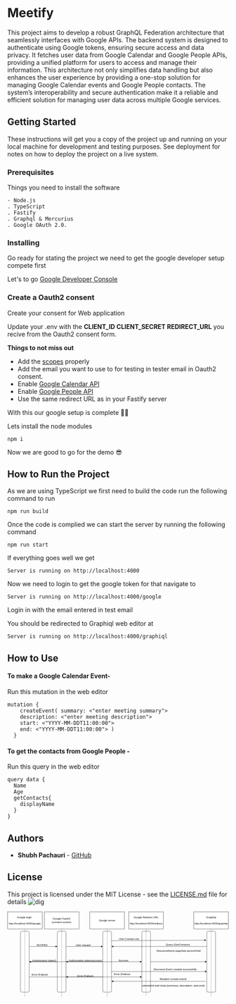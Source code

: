 # Meetify

This project aims to develop a robust GraphQL Federation architecture that seamlessly interfaces with Google APIs. The backend system is designed to authenticate using Google tokens, ensuring secure access and data privacy. It fetches user data from Google Calendar and Google People APIs, providing a unified platform for users to access and manage their information. This architecture not only simplifies data handling but also enhances the user experience by providing a one-stop solution for managing Google Calendar events and Google People contacts. The system’s interoperability and secure authentication make it a reliable and efficient solution for managing user data across multiple Google services.

## Getting Started

These instructions will get you a copy of the project up and running on your local machine for development and testing purposes. See deployment for notes on how to deploy the project on a live system.

### Prerequisites

Things you need to install the software

```
· Node.js
. TypeScript
. Fastify
. Graphql & Mercurius
. Google OAuth 2.0.
```

### Installing

Go ready for stating the project we need to get the google developer setup compete first

Let's to go [Google Developer Console](https://console.cloud.google.com/)

### Create a Oauth2 consent

Create your consent for Web application

Update your .env with the **CLIENT_ID CLIENT_SECRET REDIRECT_URL** you recive from the Oauth2 consent form.

**Things to not miss out**

- Add the [scopes](https://developers.google.com/identity/protocols/oauth2/scopes) properly
- Add the email you want to use to for testing in tester email in Oauth2 consent.
- Enable [Google Calendar API](https://developers.google.com/calendar/api/guides/overview)
- Enable [Google People API](https://developers.google.com/people)
- Use the same redirect URL as in your Fastify server

With this our google setup is complete 🙌🙌

Lets install the node modules

```
npm i
```

Now we are good to go for the demo 😎

## How to Run the Project

As we are using TypeScript we first need to build the code run the following command to run

```
npm run build
```

Once the code is complied we can start the server by running the following command

```
npm run start
```

If everything goes well we get

```
Server is running on http://localhost:4000
```

Now we need to login to get the google token for that navigate to

```
Server is running on http://localhost:4000/google
```

Login in with the email entered in test email

You should be redirected to Graphiql web editor at

```
Server is running on http://localhost:4000/graphiql
```

## How to Use

#### To make a Google Calendar Event-

Run this mutation in the web editor

```
mutation {
  	createEvent( summary: <"enter meeting summary">
    description: <"enter meeting description">
    start: <"YYYY-MM-DDT11:00:00">
    end: <"YYYY-MM-DDT11:00:00"> )
  }
```

#### To get the contacts from Google People -

Run this query in the web editor

```
query data {
  Name
  Age
  getContacts{
    displayName
  }
}
```

## Authors

- **Shubh Pachauri** - [GitHub](https://github.com/shubhpachauri)

## License

This project is licensed under the MIT License - see the [LICENSE.md](LICENSE.md) file for details
![dig](https://github.com/shubhpachauri/meetify/assets/56747266/cb9a2590-8a3c-4b6e-90e1-1a00516a80f2)<?xml version="1.0" encoding="UTF-8"?>
<!-- Do not edit this file with editors other than draw.io -->
<!DOCTYPE svg PUBLIC "-//W3C//DTD SVG 1.1//EN" "http://www.w3.org/Graphics/SVG/1.1/DTD/svg11.dtd">
<svg xmlns="http://www.w3.org/2000/svg" xmlns:xlink="http://www.w3.org/1999/xlink" version="1.1" width="1021px" height="392px" viewBox="-0.5 -0.5 1021 392" content="&lt;mxfile host=&quot;app.diagrams.net&quot; modified=&quot;2024-02-14T11:20:52.129Z&quot; agent=&quot;Mozilla/5.0 (Windows NT 10.0; Win64; x64) AppleWebKit/537.36 (KHTML, like Gecko) Chrome/121.0.0.0 Safari/537.36&quot; etag=&quot;tKVAYR-25ddkrH7w3zdo&quot; version=&quot;23.1.4&quot; type=&quot;device&quot;&gt;&#10;  &lt;diagram name=&quot;Page-1&quot; id=&quot;8X0yLGV091x6yFouQ9-h&quot;&gt;&#10;    &lt;mxGraphModel dx=&quot;1434&quot; dy=&quot;780&quot; grid=&quot;1&quot; gridSize=&quot;10&quot; guides=&quot;1&quot; tooltips=&quot;1&quot; connect=&quot;1&quot; arrows=&quot;1&quot; fold=&quot;1&quot; page=&quot;1&quot; pageScale=&quot;1&quot; pageWidth=&quot;1100&quot; pageHeight=&quot;850&quot; math=&quot;0&quot; shadow=&quot;0&quot;&gt;&#10;      &lt;root&gt;&#10;        &lt;mxCell id=&quot;0&quot; /&gt;&#10;        &lt;mxCell id=&quot;1&quot; parent=&quot;0&quot; /&gt;&#10;        &lt;mxCell id=&quot;HU8WLEDGqbH5KFKTcoge-50&quot; value=&quot;&quot; style=&quot;rounded=1;whiteSpace=wrap;html=1;rotation=-90;&quot; vertex=&quot;1&quot; parent=&quot;1&quot;&gt;&#10;          &lt;mxGeometry x=&quot;840&quot; y=&quot;250&quot; width=&quot;280&quot; height=&quot;40&quot; as=&quot;geometry&quot; /&gt;&#10;        &lt;/mxCell&gt;&#10;        &lt;mxCell id=&quot;HU8WLEDGqbH5KFKTcoge-16&quot; value=&quot;&quot; style=&quot;rounded=1;whiteSpace=wrap;html=1;rotation=-90;&quot; vertex=&quot;1&quot; parent=&quot;1&quot;&gt;&#10;          &lt;mxGeometry x=&quot;360&quot; y=&quot;250&quot; width=&quot;280&quot; height=&quot;40&quot; as=&quot;geometry&quot; /&gt;&#10;        &lt;/mxCell&gt;&#10;        &lt;mxCell id=&quot;HU8WLEDGqbH5KFKTcoge-10&quot; value=&quot;&quot; style=&quot;rounded=1;whiteSpace=wrap;html=1;rotation=-90;&quot; vertex=&quot;1&quot; parent=&quot;1&quot;&gt;&#10;          &lt;mxGeometry x=&quot;150&quot; y=&quot;250&quot; width=&quot;280&quot; height=&quot;40&quot; as=&quot;geometry&quot; /&gt;&#10;        &lt;/mxCell&gt;&#10;        &lt;mxCell id=&quot;HU8WLEDGqbH5KFKTcoge-3&quot; value=&quot;Google login&amp;amp;nbsp;&amp;lt;br&amp;gt;&amp;lt;br&amp;gt;http://localhost:4000/google&quot; style=&quot;rounded=0;whiteSpace=wrap;html=1;&quot; vertex=&quot;1&quot; parent=&quot;1&quot;&gt;&#10;          &lt;mxGeometry x=&quot;40&quot; y=&quot;40&quot; width=&quot;160&quot; height=&quot;80&quot; as=&quot;geometry&quot; /&gt;&#10;        &lt;/mxCell&gt;&#10;        &lt;mxCell id=&quot;HU8WLEDGqbH5KFKTcoge-5&quot; value=&quot;&quot; style=&quot;endArrow=none;dashed=1;html=1;rounded=0;entryX=0.5;entryY=1;entryDx=0;entryDy=0;&quot; edge=&quot;1&quot; parent=&quot;1&quot; source=&quot;HU8WLEDGqbH5KFKTcoge-6&quot; target=&quot;HU8WLEDGqbH5KFKTcoge-3&quot;&gt;&#10;          &lt;mxGeometry width=&quot;50&quot; height=&quot;50&quot; relative=&quot;1&quot; as=&quot;geometry&quot;&gt;&#10;            &lt;mxPoint x=&quot;120&quot; y=&quot;430&quot; as=&quot;sourcePoint&quot; /&gt;&#10;            &lt;mxPoint x=&quot;450&quot; y=&quot;380&quot; as=&quot;targetPoint&quot; /&gt;&#10;          &lt;/mxGeometry&gt;&#10;        &lt;/mxCell&gt;&#10;        &lt;mxCell id=&quot;HU8WLEDGqbH5KFKTcoge-12&quot; style=&quot;edgeStyle=orthogonalEdgeStyle;rounded=0;orthogonalLoop=1;jettySize=auto;html=1;exitX=0.75;exitY=1;exitDx=0;exitDy=0;entryX=0.75;entryY=0;entryDx=0;entryDy=0;&quot; edge=&quot;1&quot; parent=&quot;1&quot; source=&quot;HU8WLEDGqbH5KFKTcoge-6&quot; target=&quot;HU8WLEDGqbH5KFKTcoge-10&quot;&gt;&#10;          &lt;mxGeometry relative=&quot;1&quot; as=&quot;geometry&quot; /&gt;&#10;        &lt;/mxCell&gt;&#10;        &lt;mxCell id=&quot;HU8WLEDGqbH5KFKTcoge-40&quot; style=&quot;edgeStyle=orthogonalEdgeStyle;rounded=0;orthogonalLoop=1;jettySize=auto;html=1;exitX=0.25;exitY=1;exitDx=0;exitDy=0;entryX=0.25;entryY=0;entryDx=0;entryDy=0;&quot; edge=&quot;1&quot; parent=&quot;1&quot; source=&quot;HU8WLEDGqbH5KFKTcoge-6&quot; target=&quot;HU8WLEDGqbH5KFKTcoge-38&quot;&gt;&#10;          &lt;mxGeometry relative=&quot;1&quot; as=&quot;geometry&quot; /&gt;&#10;        &lt;/mxCell&gt;&#10;        &lt;mxCell id=&quot;HU8WLEDGqbH5KFKTcoge-43&quot; style=&quot;edgeStyle=orthogonalEdgeStyle;rounded=0;orthogonalLoop=1;jettySize=auto;html=1;exitX=0.5;exitY=1;exitDx=0;exitDy=0;&quot; edge=&quot;1&quot; parent=&quot;1&quot; source=&quot;HU8WLEDGqbH5KFKTcoge-6&quot; target=&quot;HU8WLEDGqbH5KFKTcoge-38&quot;&gt;&#10;          &lt;mxGeometry relative=&quot;1&quot; as=&quot;geometry&quot; /&gt;&#10;        &lt;/mxCell&gt;&#10;        &lt;mxCell id=&quot;HU8WLEDGqbH5KFKTcoge-6&quot; value=&quot;&quot; style=&quot;rounded=1;whiteSpace=wrap;html=1;rotation=-90;&quot; vertex=&quot;1&quot; parent=&quot;1&quot;&gt;&#10;          &lt;mxGeometry x=&quot;-20&quot; y=&quot;250&quot; width=&quot;280&quot; height=&quot;40&quot; as=&quot;geometry&quot; /&gt;&#10;        &lt;/mxCell&gt;&#10;        &lt;mxCell id=&quot;HU8WLEDGqbH5KFKTcoge-7&quot; value=&quot;&quot; style=&quot;endArrow=none;dashed=1;html=1;rounded=0;entryX=1;entryY=0.5;entryDx=0;entryDy=0;&quot; edge=&quot;1&quot; parent=&quot;1&quot; target=&quot;HU8WLEDGqbH5KFKTcoge-6&quot;&gt;&#10;          &lt;mxGeometry width=&quot;50&quot; height=&quot;50&quot; relative=&quot;1&quot; as=&quot;geometry&quot;&gt;&#10;            &lt;mxPoint x=&quot;120&quot; y=&quot;430&quot; as=&quot;sourcePoint&quot; /&gt;&#10;            &lt;mxPoint x=&quot;120&quot; y=&quot;120&quot; as=&quot;targetPoint&quot; /&gt;&#10;          &lt;/mxGeometry&gt;&#10;        &lt;/mxCell&gt;&#10;        &lt;mxCell id=&quot;HU8WLEDGqbH5KFKTcoge-8&quot; value=&quot;Google Oauth2&amp;lt;br&amp;gt;(consent screen)&quot; style=&quot;rounded=0;whiteSpace=wrap;html=1;&quot; vertex=&quot;1&quot; parent=&quot;1&quot;&gt;&#10;          &lt;mxGeometry x=&quot;210&quot; y=&quot;40&quot; width=&quot;160&quot; height=&quot;80&quot; as=&quot;geometry&quot; /&gt;&#10;        &lt;/mxCell&gt;&#10;        &lt;mxCell id=&quot;HU8WLEDGqbH5KFKTcoge-9&quot; value=&quot;&quot; style=&quot;endArrow=none;dashed=1;html=1;rounded=0;entryX=0.5;entryY=1;entryDx=0;entryDy=0;&quot; edge=&quot;1&quot; parent=&quot;1&quot; source=&quot;HU8WLEDGqbH5KFKTcoge-10&quot; target=&quot;HU8WLEDGqbH5KFKTcoge-8&quot;&gt;&#10;          &lt;mxGeometry width=&quot;50&quot; height=&quot;50&quot; relative=&quot;1&quot; as=&quot;geometry&quot;&gt;&#10;            &lt;mxPoint x=&quot;290&quot; y=&quot;430&quot; as=&quot;sourcePoint&quot; /&gt;&#10;            &lt;mxPoint x=&quot;620&quot; y=&quot;380&quot; as=&quot;targetPoint&quot; /&gt;&#10;          &lt;/mxGeometry&gt;&#10;        &lt;/mxCell&gt;&#10;        &lt;mxCell id=&quot;HU8WLEDGqbH5KFKTcoge-18&quot; style=&quot;edgeStyle=orthogonalEdgeStyle;rounded=0;orthogonalLoop=1;jettySize=auto;html=1;exitX=0.75;exitY=1;exitDx=0;exitDy=0;entryX=0.75;entryY=0;entryDx=0;entryDy=0;&quot; edge=&quot;1&quot; parent=&quot;1&quot; source=&quot;HU8WLEDGqbH5KFKTcoge-10&quot; target=&quot;HU8WLEDGqbH5KFKTcoge-16&quot;&gt;&#10;          &lt;mxGeometry relative=&quot;1&quot; as=&quot;geometry&quot; /&gt;&#10;        &lt;/mxCell&gt;&#10;        &lt;mxCell id=&quot;HU8WLEDGqbH5KFKTcoge-27&quot; style=&quot;edgeStyle=orthogonalEdgeStyle;rounded=0;orthogonalLoop=1;jettySize=auto;html=1;exitX=0.5;exitY=0;exitDx=0;exitDy=0;entryX=0.5;entryY=1;entryDx=0;entryDy=0;&quot; edge=&quot;1&quot; parent=&quot;1&quot; source=&quot;HU8WLEDGqbH5KFKTcoge-10&quot; target=&quot;HU8WLEDGqbH5KFKTcoge-6&quot;&gt;&#10;          &lt;mxGeometry relative=&quot;1&quot; as=&quot;geometry&quot; /&gt;&#10;        &lt;/mxCell&gt;&#10;        &lt;mxCell id=&quot;HU8WLEDGqbH5KFKTcoge-11&quot; value=&quot;&quot; style=&quot;endArrow=none;dashed=1;html=1;rounded=0;entryX=1;entryY=0.5;entryDx=0;entryDy=0;&quot; edge=&quot;1&quot; parent=&quot;1&quot; target=&quot;HU8WLEDGqbH5KFKTcoge-10&quot;&gt;&#10;          &lt;mxGeometry width=&quot;50&quot; height=&quot;50&quot; relative=&quot;1&quot; as=&quot;geometry&quot;&gt;&#10;            &lt;mxPoint x=&quot;290&quot; y=&quot;430&quot; as=&quot;sourcePoint&quot; /&gt;&#10;            &lt;mxPoint x=&quot;290&quot; y=&quot;120&quot; as=&quot;targetPoint&quot; /&gt;&#10;          &lt;/mxGeometry&gt;&#10;        &lt;/mxCell&gt;&#10;        &lt;mxCell id=&quot;HU8WLEDGqbH5KFKTcoge-13&quot; value=&quot;SCOPES&quot; style=&quot;text;html=1;align=center;verticalAlign=middle;whiteSpace=wrap;rounded=0;&quot; vertex=&quot;1&quot; parent=&quot;1&quot;&gt;&#10;          &lt;mxGeometry x=&quot;170&quot; y=&quot;180&quot; width=&quot;60&quot; height=&quot;30&quot; as=&quot;geometry&quot; /&gt;&#10;        &lt;/mxCell&gt;&#10;        &lt;mxCell id=&quot;HU8WLEDGqbH5KFKTcoge-14&quot; value=&quot;Google server&amp;lt;br&amp;gt;&quot; style=&quot;rounded=0;whiteSpace=wrap;html=1;&quot; vertex=&quot;1&quot; parent=&quot;1&quot;&gt;&#10;          &lt;mxGeometry x=&quot;420&quot; y=&quot;40&quot; width=&quot;160&quot; height=&quot;80&quot; as=&quot;geometry&quot; /&gt;&#10;        &lt;/mxCell&gt;&#10;        &lt;mxCell id=&quot;HU8WLEDGqbH5KFKTcoge-15&quot; value=&quot;&quot; style=&quot;endArrow=none;dashed=1;html=1;rounded=0;entryX=0.5;entryY=1;entryDx=0;entryDy=0;&quot; edge=&quot;1&quot; parent=&quot;1&quot; source=&quot;HU8WLEDGqbH5KFKTcoge-16&quot; target=&quot;HU8WLEDGqbH5KFKTcoge-14&quot;&gt;&#10;          &lt;mxGeometry width=&quot;50&quot; height=&quot;50&quot; relative=&quot;1&quot; as=&quot;geometry&quot;&gt;&#10;            &lt;mxPoint x=&quot;500&quot; y=&quot;430&quot; as=&quot;sourcePoint&quot; /&gt;&#10;            &lt;mxPoint x=&quot;830&quot; y=&quot;380&quot; as=&quot;targetPoint&quot; /&gt;&#10;          &lt;/mxGeometry&gt;&#10;        &lt;/mxCell&gt;&#10;        &lt;mxCell id=&quot;HU8WLEDGqbH5KFKTcoge-21&quot; style=&quot;edgeStyle=orthogonalEdgeStyle;rounded=0;orthogonalLoop=1;jettySize=auto;html=1;exitX=0.5;exitY=0;exitDx=0;exitDy=0;entryX=0.5;entryY=1;entryDx=0;entryDy=0;&quot; edge=&quot;1&quot; parent=&quot;1&quot; source=&quot;HU8WLEDGqbH5KFKTcoge-16&quot; target=&quot;HU8WLEDGqbH5KFKTcoge-10&quot;&gt;&#10;          &lt;mxGeometry relative=&quot;1&quot; as=&quot;geometry&quot; /&gt;&#10;        &lt;/mxCell&gt;&#10;        &lt;mxCell id=&quot;HU8WLEDGqbH5KFKTcoge-24&quot; style=&quot;edgeStyle=orthogonalEdgeStyle;rounded=0;orthogonalLoop=1;jettySize=auto;html=1;exitX=0.25;exitY=0;exitDx=0;exitDy=0;entryX=0.25;entryY=1;entryDx=0;entryDy=0;&quot; edge=&quot;1&quot; parent=&quot;1&quot; source=&quot;HU8WLEDGqbH5KFKTcoge-16&quot; target=&quot;HU8WLEDGqbH5KFKTcoge-10&quot;&gt;&#10;          &lt;mxGeometry relative=&quot;1&quot; as=&quot;geometry&quot; /&gt;&#10;        &lt;/mxCell&gt;&#10;        &lt;mxCell id=&quot;HU8WLEDGqbH5KFKTcoge-17&quot; value=&quot;&quot; style=&quot;endArrow=none;dashed=1;html=1;rounded=0;entryX=1;entryY=0.5;entryDx=0;entryDy=0;&quot; edge=&quot;1&quot; parent=&quot;1&quot; target=&quot;HU8WLEDGqbH5KFKTcoge-16&quot;&gt;&#10;          &lt;mxGeometry width=&quot;50&quot; height=&quot;50&quot; relative=&quot;1&quot; as=&quot;geometry&quot;&gt;&#10;            &lt;mxPoint x=&quot;500&quot; y=&quot;430&quot; as=&quot;sourcePoint&quot; /&gt;&#10;            &lt;mxPoint x=&quot;500&quot; y=&quot;120&quot; as=&quot;targetPoint&quot; /&gt;&#10;          &lt;/mxGeometry&gt;&#10;        &lt;/mxCell&gt;&#10;        &lt;mxCell id=&quot;HU8WLEDGqbH5KFKTcoge-19&quot; value=&quot;User request&quot; style=&quot;text;html=1;align=center;verticalAlign=middle;whiteSpace=wrap;rounded=0;&quot; vertex=&quot;1&quot; parent=&quot;1&quot;&gt;&#10;          &lt;mxGeometry x=&quot;350&quot; y=&quot;180&quot; width=&quot;80&quot; height=&quot;30&quot; as=&quot;geometry&quot; /&gt;&#10;        &lt;/mxCell&gt;&#10;        &lt;mxCell id=&quot;HU8WLEDGqbH5KFKTcoge-22&quot; value=&quot;Authorization token(success)&quot; style=&quot;text;html=1;align=center;verticalAlign=middle;whiteSpace=wrap;rounded=0;&quot; vertex=&quot;1&quot; parent=&quot;1&quot;&gt;&#10;          &lt;mxGeometry x=&quot;320&quot; y=&quot;250&quot; width=&quot;160&quot; height=&quot;30&quot; as=&quot;geometry&quot; /&gt;&#10;        &lt;/mxCell&gt;&#10;        &lt;mxCell id=&quot;HU8WLEDGqbH5KFKTcoge-25&quot; value=&quot;Error (Failure)&quot; style=&quot;text;html=1;align=center;verticalAlign=middle;whiteSpace=wrap;rounded=0;&quot; vertex=&quot;1&quot; parent=&quot;1&quot;&gt;&#10;          &lt;mxGeometry x=&quot;320&quot; y=&quot;320&quot; width=&quot;160&quot; height=&quot;30&quot; as=&quot;geometry&quot; /&gt;&#10;        &lt;/mxCell&gt;&#10;        &lt;mxCell id=&quot;HU8WLEDGqbH5KFKTcoge-28&quot; value=&quot;Authorization token()&quot; style=&quot;text;html=1;align=center;verticalAlign=middle;whiteSpace=wrap;rounded=0;&quot; vertex=&quot;1&quot; parent=&quot;1&quot;&gt;&#10;          &lt;mxGeometry x=&quot;130&quot; y=&quot;250&quot; width=&quot;160&quot; height=&quot;30&quot; as=&quot;geometry&quot; /&gt;&#10;        &lt;/mxCell&gt;&#10;        &lt;mxCell id=&quot;HU8WLEDGqbH5KFKTcoge-36&quot; value=&quot;Google Redirect URL&amp;lt;br style=&amp;quot;border-color: var(--border-color);&amp;quot;&amp;gt;&amp;lt;br style=&amp;quot;border-color: var(--border-color);&amp;quot;&amp;gt;http://localhost:4000/redirect&quot; style=&quot;rounded=0;whiteSpace=wrap;html=1;&quot; vertex=&quot;1&quot; parent=&quot;1&quot;&gt;&#10;          &lt;mxGeometry x=&quot;600&quot; y=&quot;40&quot; width=&quot;160&quot; height=&quot;80&quot; as=&quot;geometry&quot; /&gt;&#10;        &lt;/mxCell&gt;&#10;        &lt;mxCell id=&quot;HU8WLEDGqbH5KFKTcoge-37&quot; value=&quot;&quot; style=&quot;endArrow=none;dashed=1;html=1;rounded=0;entryX=0.5;entryY=1;entryDx=0;entryDy=0;&quot; edge=&quot;1&quot; parent=&quot;1&quot; source=&quot;HU8WLEDGqbH5KFKTcoge-38&quot; target=&quot;HU8WLEDGqbH5KFKTcoge-36&quot;&gt;&#10;          &lt;mxGeometry width=&quot;50&quot; height=&quot;50&quot; relative=&quot;1&quot; as=&quot;geometry&quot;&gt;&#10;            &lt;mxPoint x=&quot;680&quot; y=&quot;430&quot; as=&quot;sourcePoint&quot; /&gt;&#10;            &lt;mxPoint x=&quot;1010&quot; y=&quot;380&quot; as=&quot;targetPoint&quot; /&gt;&#10;          &lt;/mxGeometry&gt;&#10;        &lt;/mxCell&gt;&#10;        &lt;mxCell id=&quot;HU8WLEDGqbH5KFKTcoge-51&quot; style=&quot;edgeStyle=orthogonalEdgeStyle;rounded=0;orthogonalLoop=1;jettySize=auto;html=1;exitX=0.5;exitY=1;exitDx=0;exitDy=0;entryX=0.5;entryY=0;entryDx=0;entryDy=0;&quot; edge=&quot;1&quot; parent=&quot;1&quot; source=&quot;HU8WLEDGqbH5KFKTcoge-38&quot; target=&quot;HU8WLEDGqbH5KFKTcoge-50&quot;&gt;&#10;          &lt;mxGeometry relative=&quot;1&quot; as=&quot;geometry&quot; /&gt;&#10;        &lt;/mxCell&gt;&#10;        &lt;mxCell id=&quot;HU8WLEDGqbH5KFKTcoge-38&quot; value=&quot;&quot; style=&quot;rounded=1;whiteSpace=wrap;html=1;rotation=-90;&quot; vertex=&quot;1&quot; parent=&quot;1&quot;&gt;&#10;          &lt;mxGeometry x=&quot;540&quot; y=&quot;250&quot; width=&quot;280&quot; height=&quot;40&quot; as=&quot;geometry&quot; /&gt;&#10;        &lt;/mxCell&gt;&#10;        &lt;mxCell id=&quot;HU8WLEDGqbH5KFKTcoge-39&quot; value=&quot;&quot; style=&quot;endArrow=none;dashed=1;html=1;rounded=0;entryX=1;entryY=0.5;entryDx=0;entryDy=0;&quot; edge=&quot;1&quot; parent=&quot;1&quot;&gt;&#10;          &lt;mxGeometry width=&quot;50&quot; height=&quot;50&quot; relative=&quot;1&quot; as=&quot;geometry&quot;&gt;&#10;            &lt;mxPoint x=&quot;979.5&quot; y=&quot;430&quot; as=&quot;sourcePoint&quot; /&gt;&#10;            &lt;mxPoint x=&quot;979.5&quot; y=&quot;130&quot; as=&quot;targetPoint&quot; /&gt;&#10;          &lt;/mxGeometry&gt;&#10;        &lt;/mxCell&gt;&#10;        &lt;mxCell id=&quot;HU8WLEDGqbH5KFKTcoge-41&quot; value=&quot;&amp;#xa;&amp;lt;span style=&amp;quot;color: rgb(0, 0, 0); font-family: Helvetica; font-size: 12px; font-style: normal; font-variant-ligatures: normal; font-variant-caps: normal; font-weight: 400; letter-spacing: normal; orphans: 2; text-align: center; text-indent: 0px; text-transform: none; widows: 2; word-spacing: 0px; -webkit-text-stroke-width: 0px; background-color: rgb(251, 251, 251); text-decoration-thickness: initial; text-decoration-style: initial; text-decoration-color: initial; float: none; display: inline !important;&amp;quot;&amp;gt;Error (Failure)&amp;lt;/span&amp;gt;&amp;#xa;&amp;#xa;&quot; style=&quot;text;whiteSpace=wrap;html=1;&quot; vertex=&quot;1&quot; parent=&quot;1&quot;&gt;&#10;          &lt;mxGeometry x=&quot;530&quot; y=&quot;300&quot; width=&quot;110&quot; height=&quot;40&quot; as=&quot;geometry&quot; /&gt;&#10;        &lt;/mxCell&gt;&#10;        &lt;mxCell id=&quot;HU8WLEDGqbH5KFKTcoge-44&quot; value=&quot;&amp;lt;span style=&amp;quot;color: rgb(0, 0, 0); font-family: Helvetica; font-size: 12px; font-style: normal; font-variant-ligatures: normal; font-variant-caps: normal; font-weight: 400; letter-spacing: normal; orphans: 2; text-align: center; text-indent: 0px; text-transform: none; widows: 2; word-spacing: 0px; -webkit-text-stroke-width: 0px; background-color: rgb(251, 251, 251); text-decoration-thickness: initial; text-decoration-style: initial; text-decoration-color: initial; float: none; display: inline !important;&amp;quot;&amp;gt;Error (Failure)&amp;lt;/span&amp;gt;&quot; style=&quot;text;whiteSpace=wrap;html=1;&quot; vertex=&quot;1&quot; parent=&quot;1&quot;&gt;&#10;          &lt;mxGeometry x=&quot;150&quot; y=&quot;315&quot; width=&quot;110&quot; height=&quot;40&quot; as=&quot;geometry&quot; /&gt;&#10;        &lt;/mxCell&gt;&#10;        &lt;mxCell id=&quot;HU8WLEDGqbH5KFKTcoge-47&quot; value=&quot;Success&quot; style=&quot;text;html=1;align=center;verticalAlign=middle;resizable=0;points=[];autosize=1;strokeColor=none;fillColor=none;&quot; vertex=&quot;1&quot; parent=&quot;1&quot;&gt;&#10;          &lt;mxGeometry x=&quot;540&quot; y=&quot;250&quot; width=&quot;70&quot; height=&quot;30&quot; as=&quot;geometry&quot; /&gt;&#10;        &lt;/mxCell&gt;&#10;        &lt;mxCell id=&quot;HU8WLEDGqbH5KFKTcoge-48&quot; value=&quot;Graphiql&amp;lt;br&amp;gt;&amp;lt;br&amp;gt;http://localhost:4000/graphiql&quot; style=&quot;rounded=0;whiteSpace=wrap;html=1;&quot; vertex=&quot;1&quot; parent=&quot;1&quot;&gt;&#10;          &lt;mxGeometry x=&quot;900&quot; y=&quot;40&quot; width=&quot;160&quot; height=&quot;80&quot; as=&quot;geometry&quot; /&gt;&#10;        &lt;/mxCell&gt;&#10;        &lt;mxCell id=&quot;HU8WLEDGqbH5KFKTcoge-49&quot; value=&quot;&quot; style=&quot;endArrow=none;dashed=1;html=1;rounded=0;entryX=0.5;entryY=1;entryDx=0;entryDy=0;&quot; edge=&quot;1&quot; parent=&quot;1&quot; source=&quot;HU8WLEDGqbH5KFKTcoge-50&quot; target=&quot;HU8WLEDGqbH5KFKTcoge-48&quot;&gt;&#10;          &lt;mxGeometry width=&quot;50&quot; height=&quot;50&quot; relative=&quot;1&quot; as=&quot;geometry&quot;&gt;&#10;            &lt;mxPoint x=&quot;980&quot; y=&quot;430&quot; as=&quot;sourcePoint&quot; /&gt;&#10;            &lt;mxPoint x=&quot;1310&quot; y=&quot;380&quot; as=&quot;targetPoint&quot; /&gt;&#10;          &lt;/mxGeometry&gt;&#10;        &lt;/mxCell&gt;&#10;        &lt;mxCell id=&quot;HU8WLEDGqbH5KFKTcoge-52&quot; style=&quot;edgeStyle=orthogonalEdgeStyle;rounded=0;orthogonalLoop=1;jettySize=auto;html=1;exitX=0.75;exitY=0;exitDx=0;exitDy=0;entryX=0.75;entryY=1;entryDx=0;entryDy=0;&quot; edge=&quot;1&quot; parent=&quot;1&quot; source=&quot;HU8WLEDGqbH5KFKTcoge-50&quot; target=&quot;HU8WLEDGqbH5KFKTcoge-16&quot;&gt;&#10;          &lt;mxGeometry relative=&quot;1&quot; as=&quot;geometry&quot; /&gt;&#10;        &lt;/mxCell&gt;&#10;        &lt;mxCell id=&quot;HU8WLEDGqbH5KFKTcoge-54&quot; value=&quot;Query (GetContacts)&amp;amp;nbsp;&amp;amp;nbsp;&amp;lt;br style=&amp;quot;border-color: var(--border-color);&amp;quot;&amp;gt;&amp;lt;br style=&amp;quot;border-color: var(--border-color);&amp;quot;&amp;gt;ResourceName pageSize personFeild&quot; style=&quot;text;html=1;align=center;verticalAlign=middle;whiteSpace=wrap;rounded=0;&quot; vertex=&quot;1&quot; parent=&quot;1&quot;&gt;&#10;          &lt;mxGeometry x=&quot;700&quot; y=&quot;190&quot; width=&quot;260&quot; height=&quot;30&quot; as=&quot;geometry&quot; /&gt;&#10;        &lt;/mxCell&gt;&#10;        &lt;mxCell id=&quot;HU8WLEDGqbH5KFKTcoge-58&quot; value=&quot;&quot; style=&quot;endArrow=classic;html=1;rounded=0;entryX=0.854;entryY=-0.075;entryDx=0;entryDy=0;entryPerimeter=0;exitX=0.846;exitY=0.975;exitDx=0;exitDy=0;exitPerimeter=0;&quot; edge=&quot;1&quot; parent=&quot;1&quot; source=&quot;HU8WLEDGqbH5KFKTcoge-16&quot; target=&quot;HU8WLEDGqbH5KFKTcoge-50&quot;&gt;&#10;          &lt;mxGeometry width=&quot;50&quot; height=&quot;50&quot; relative=&quot;1&quot; as=&quot;geometry&quot;&gt;&#10;            &lt;mxPoint x=&quot;520&quot; y=&quot;180&quot; as=&quot;sourcePoint&quot; /&gt;&#10;            &lt;mxPoint x=&quot;570&quot; y=&quot;130&quot; as=&quot;targetPoint&quot; /&gt;&#10;          &lt;/mxGeometry&gt;&#10;        &lt;/mxCell&gt;&#10;        &lt;mxCell id=&quot;HU8WLEDGqbH5KFKTcoge-59&quot; value=&quot;User Contact List&quot; style=&quot;text;html=1;align=center;verticalAlign=middle;resizable=0;points=[];autosize=1;strokeColor=none;fillColor=none;&quot; vertex=&quot;1&quot; parent=&quot;1&quot;&gt;&#10;          &lt;mxGeometry x=&quot;540&quot; y=&quot;150&quot; width=&quot;120&quot; height=&quot;30&quot; as=&quot;geometry&quot; /&gt;&#10;        &lt;/mxCell&gt;&#10;        &lt;mxCell id=&quot;HU8WLEDGqbH5KFKTcoge-64&quot; value=&quot;&quot; style=&quot;endArrow=none;dashed=1;html=1;rounded=0;entryX=1;entryY=0.5;entryDx=0;entryDy=0;&quot; edge=&quot;1&quot; parent=&quot;1&quot;&gt;&#10;          &lt;mxGeometry width=&quot;50&quot; height=&quot;50&quot; relative=&quot;1&quot; as=&quot;geometry&quot;&gt;&#10;            &lt;mxPoint x=&quot;679.5&quot; y=&quot;425&quot; as=&quot;sourcePoint&quot; /&gt;&#10;            &lt;mxPoint x=&quot;679.5&quot; y=&quot;125&quot; as=&quot;targetPoint&quot; /&gt;&#10;          &lt;/mxGeometry&gt;&#10;        &lt;/mxCell&gt;&#10;        &lt;mxCell id=&quot;HU8WLEDGqbH5KFKTcoge-66&quot; value=&quot;&quot; style=&quot;endArrow=classic;html=1;rounded=0;entryX=0.136;entryY=1;entryDx=0;entryDy=0;entryPerimeter=0;&quot; edge=&quot;1&quot; parent=&quot;1&quot;&gt;&#10;          &lt;mxGeometry width=&quot;50&quot; height=&quot;50&quot; relative=&quot;1&quot; as=&quot;geometry&quot;&gt;&#10;            &lt;mxPoint x=&quot;956&quot; y=&quot;360&quot; as=&quot;sourcePoint&quot; /&gt;&#10;            &lt;mxPoint x=&quot;520&quot; y=&quot;360.00000000000006&quot; as=&quot;targetPoint&quot; /&gt;&#10;          &lt;/mxGeometry&gt;&#10;        &lt;/mxCell&gt;&#10;        &lt;mxCell id=&quot;HU8WLEDGqbH5KFKTcoge-67&quot; value=&quot;Mutation (create event)&amp;lt;br style=&amp;quot;border-color: var(--border-color);&amp;quot;&amp;gt;&amp;lt;br style=&amp;quot;border-color: var(--border-color);&amp;quot;&amp;gt;calendarId&amp;amp;nbsp;auth body:{summary,&amp;amp;nbsp;description ,start,end&amp;lt;span style=&amp;quot;background-color: initial;&amp;quot;&amp;gt;}&amp;lt;/span&amp;gt;&quot; style=&quot;text;html=1;align=center;verticalAlign=middle;whiteSpace=wrap;rounded=0;&quot; vertex=&quot;1&quot; parent=&quot;1&quot;&gt;&#10;          &lt;mxGeometry x=&quot;560&quot; y=&quot;350&quot; width=&quot;490&quot; height=&quot;30&quot; as=&quot;geometry&quot; /&gt;&#10;        &lt;/mxCell&gt;&#10;        &lt;mxCell id=&quot;HU8WLEDGqbH5KFKTcoge-68&quot; value=&quot;&quot; style=&quot;endArrow=classic;html=1;rounded=0;entryX=0.325;entryY=-0.1;entryDx=0;entryDy=0;entryPerimeter=0;&quot; edge=&quot;1&quot; parent=&quot;1&quot;&gt;&#10;          &lt;mxGeometry width=&quot;50&quot; height=&quot;50&quot; relative=&quot;1&quot; as=&quot;geometry&quot;&gt;&#10;            &lt;mxPoint x=&quot;520&quot; y=&quot;315&quot; as=&quot;sourcePoint&quot; /&gt;&#10;            &lt;mxPoint x=&quot;960&quot; y=&quot;315&quot; as=&quot;targetPoint&quot; /&gt;&#10;          &lt;/mxGeometry&gt;&#10;        &lt;/mxCell&gt;&#10;        &lt;mxCell id=&quot;HU8WLEDGqbH5KFKTcoge-69&quot; value=&quot;(Success) Event created successfully&amp;amp;nbsp;&quot; style=&quot;text;html=1;align=center;verticalAlign=middle;resizable=0;points=[];autosize=1;strokeColor=none;fillColor=none;&quot; vertex=&quot;1&quot; parent=&quot;1&quot;&gt;&#10;          &lt;mxGeometry x=&quot;700&quot; y=&quot;290&quot; width=&quot;230&quot; height=&quot;30&quot; as=&quot;geometry&quot; /&gt;&#10;        &lt;/mxCell&gt;&#10;      &lt;/root&gt;&#10;    &lt;/mxGraphModel&gt;&#10;  &lt;/diagram&gt;&#10;&lt;/mxfile&gt;&#10;"><defs/><g><rect x="800" y="210" width="280" height="40" rx="6" ry="6" fill="rgb(255, 255, 255)" stroke="rgb(0, 0, 0)" transform="rotate(-90,940,230)" pointer-events="all"/><rect x="320" y="210" width="280" height="40" rx="6" ry="6" fill="rgb(255, 255, 255)" stroke="rgb(0, 0, 0)" transform="rotate(-90,460,230)" pointer-events="all"/><rect x="110" y="210" width="280" height="40" rx="6" ry="6" fill="rgb(255, 255, 255)" stroke="rgb(0, 0, 0)" transform="rotate(-90,250,230)" pointer-events="all"/><rect x="0" y="0" width="160" height="80" fill="rgb(255, 255, 255)" stroke="rgb(0, 0, 0)" pointer-events="all"/><g transform="translate(-0.5 -0.5)"><switch><foreignObject pointer-events="none" width="100%" height="100%" requiredFeatures="http://www.w3.org/TR/SVG11/feature#Extensibility" style="overflow: visible; text-align: left;"><div xmlns="http://www.w3.org/1999/xhtml" style="display: flex; align-items: unsafe center; justify-content: unsafe center; width: 158px; height: 1px; padding-top: 40px; margin-left: 1px;"><div data-drawio-colors="color: rgb(0, 0, 0); " style="box-sizing: border-box; font-size: 0px; text-align: center;"><div style="display: inline-block; font-size: 12px; font-family: Helvetica; color: rgb(0, 0, 0); line-height: 1.2; pointer-events: all; white-space: normal; overflow-wrap: normal;">Google login <br /><br />http://localhost:4000/google</div></div></div></foreignObject><text x="80" y="44" fill="rgb(0, 0, 0)" font-family="Helvetica" font-size="12px" text-anchor="middle">Google login...</text></switch></g><path d="M 80 90 L 80 80" fill="none" stroke="rgb(0, 0, 0)" stroke-miterlimit="10" stroke-dasharray="3 3" pointer-events="stroke"/><path d="M 100 160 L 223.63 160" fill="none" stroke="rgb(0, 0, 0)" stroke-miterlimit="10" pointer-events="stroke"/><path d="M 228.88 160 L 221.88 163.5 L 223.63 160 L 221.88 156.5 Z" fill="rgb(0, 0, 0)" stroke="rgb(0, 0, 0)" stroke-miterlimit="10" pointer-events="all"/><path d="M 100 300 L 613.63 300" fill="none" stroke="rgb(0, 0, 0)" stroke-miterlimit="10" pointer-events="stroke"/><path d="M 618.88 300 L 611.88 303.5 L 613.63 300 L 611.88 296.5 Z" fill="rgb(0, 0, 0)" stroke="rgb(0, 0, 0)" stroke-miterlimit="10" pointer-events="all"/><path d="M 100 230 L 613.63 230" fill="none" stroke="rgb(0, 0, 0)" stroke-miterlimit="10" pointer-events="stroke"/><path d="M 618.88 230 L 611.88 233.5 L 613.63 230 L 611.88 226.5 Z" fill="rgb(0, 0, 0)" stroke="rgb(0, 0, 0)" stroke-miterlimit="10" pointer-events="all"/><rect x="-60" y="210" width="280" height="40" rx="6" ry="6" fill="rgb(255, 255, 255)" stroke="rgb(0, 0, 0)" transform="rotate(-90,80,230)" pointer-events="all"/><path d="M 80 390 L 80 90" fill="none" stroke="rgb(0, 0, 0)" stroke-miterlimit="10" stroke-dasharray="3 3" pointer-events="stroke"/><rect x="170" y="0" width="160" height="80" fill="rgb(255, 255, 255)" stroke="rgb(0, 0, 0)" pointer-events="all"/><g transform="translate(-0.5 -0.5)"><switch><foreignObject pointer-events="none" width="100%" height="100%" requiredFeatures="http://www.w3.org/TR/SVG11/feature#Extensibility" style="overflow: visible; text-align: left;"><div xmlns="http://www.w3.org/1999/xhtml" style="display: flex; align-items: unsafe center; justify-content: unsafe center; width: 158px; height: 1px; padding-top: 40px; margin-left: 171px;"><div data-drawio-colors="color: rgb(0, 0, 0); " style="box-sizing: border-box; font-size: 0px; text-align: center;"><div style="display: inline-block; font-size: 12px; font-family: Helvetica; color: rgb(0, 0, 0); line-height: 1.2; pointer-events: all; white-space: normal; overflow-wrap: normal;">Google Oauth2<br />(consent screen)</div></div></div></foreignObject><text x="250" y="44" fill="rgb(0, 0, 0)" font-family="Helvetica" font-size="12px" text-anchor="middle">Google Oauth2...</text></switch></g><path d="M 250 90 L 250 80" fill="none" stroke="rgb(0, 0, 0)" stroke-miterlimit="10" stroke-dasharray="3 3" pointer-events="stroke"/><path d="M 270 160 L 433.63 160" fill="none" stroke="rgb(0, 0, 0)" stroke-miterlimit="10" pointer-events="stroke"/><path d="M 438.88 160 L 431.88 163.5 L 433.63 160 L 431.88 156.5 Z" fill="rgb(0, 0, 0)" stroke="rgb(0, 0, 0)" stroke-miterlimit="10" pointer-events="all"/><path d="M 230 230 L 106.37 230" fill="none" stroke="rgb(0, 0, 0)" stroke-miterlimit="10" pointer-events="stroke"/><path d="M 101.12 230 L 108.12 226.5 L 106.37 230 L 108.12 233.5 Z" fill="rgb(0, 0, 0)" stroke="rgb(0, 0, 0)" stroke-miterlimit="10" pointer-events="all"/><path d="M 250 390 L 250 90" fill="none" stroke="rgb(0, 0, 0)" stroke-miterlimit="10" stroke-dasharray="3 3" pointer-events="stroke"/><rect x="130" y="140" width="60" height="30" fill="none" stroke="none" pointer-events="all"/><g transform="translate(-0.5 -0.5)"><switch><foreignObject pointer-events="none" width="100%" height="100%" requiredFeatures="http://www.w3.org/TR/SVG11/feature#Extensibility" style="overflow: visible; text-align: left;"><div xmlns="http://www.w3.org/1999/xhtml" style="display: flex; align-items: unsafe center; justify-content: unsafe center; width: 58px; height: 1px; padding-top: 155px; margin-left: 131px;"><div data-drawio-colors="color: rgb(0, 0, 0); " style="box-sizing: border-box; font-size: 0px; text-align: center;"><div style="display: inline-block; font-size: 12px; font-family: Helvetica; color: rgb(0, 0, 0); line-height: 1.2; pointer-events: all; white-space: normal; overflow-wrap: normal;">SCOPES</div></div></div></foreignObject><text x="160" y="159" fill="rgb(0, 0, 0)" font-family="Helvetica" font-size="12px" text-anchor="middle">SCOPES</text></switch></g><rect x="380" y="0" width="160" height="80" fill="rgb(255, 255, 255)" stroke="rgb(0, 0, 0)" pointer-events="all"/><g transform="translate(-0.5 -0.5)"><switch><foreignObject pointer-events="none" width="100%" height="100%" requiredFeatures="http://www.w3.org/TR/SVG11/feature#Extensibility" style="overflow: visible; text-align: left;"><div xmlns="http://www.w3.org/1999/xhtml" style="display: flex; align-items: unsafe center; justify-content: unsafe center; width: 158px; height: 1px; padding-top: 40px; margin-left: 381px;"><div data-drawio-colors="color: rgb(0, 0, 0); " style="box-sizing: border-box; font-size: 0px; text-align: center;"><div style="display: inline-block; font-size: 12px; font-family: Helvetica; color: rgb(0, 0, 0); line-height: 1.2; pointer-events: all; white-space: normal; overflow-wrap: normal;">Google server<br /></div></div></div></foreignObject><text x="460" y="44" fill="rgb(0, 0, 0)" font-family="Helvetica" font-size="12px" text-anchor="middle">Google server&#xa;</text></switch></g><path d="M 460 90 L 460 80" fill="none" stroke="rgb(0, 0, 0)" stroke-miterlimit="10" stroke-dasharray="3 3" pointer-events="stroke"/><path d="M 440 230 L 276.37 230" fill="none" stroke="rgb(0, 0, 0)" stroke-miterlimit="10" pointer-events="stroke"/><path d="M 271.12 230 L 278.12 226.5 L 276.37 230 L 278.12 233.5 Z" fill="rgb(0, 0, 0)" stroke="rgb(0, 0, 0)" stroke-miterlimit="10" pointer-events="all"/><path d="M 440 300 L 276.37 300" fill="none" stroke="rgb(0, 0, 0)" stroke-miterlimit="10" pointer-events="stroke"/><path d="M 271.12 300 L 278.12 296.5 L 276.37 300 L 278.12 303.5 Z" fill="rgb(0, 0, 0)" stroke="rgb(0, 0, 0)" stroke-miterlimit="10" pointer-events="all"/><path d="M 460 390 L 460 90" fill="none" stroke="rgb(0, 0, 0)" stroke-miterlimit="10" stroke-dasharray="3 3" pointer-events="stroke"/><rect x="310" y="140" width="80" height="30" fill="none" stroke="none" pointer-events="all"/><g transform="translate(-0.5 -0.5)"><switch><foreignObject pointer-events="none" width="100%" height="100%" requiredFeatures="http://www.w3.org/TR/SVG11/feature#Extensibility" style="overflow: visible; text-align: left;"><div xmlns="http://www.w3.org/1999/xhtml" style="display: flex; align-items: unsafe center; justify-content: unsafe center; width: 78px; height: 1px; padding-top: 155px; margin-left: 311px;"><div data-drawio-colors="color: rgb(0, 0, 0); " style="box-sizing: border-box; font-size: 0px; text-align: center;"><div style="display: inline-block; font-size: 12px; font-family: Helvetica; color: rgb(0, 0, 0); line-height: 1.2; pointer-events: all; white-space: normal; overflow-wrap: normal;">User request</div></div></div></foreignObject><text x="350" y="159" fill="rgb(0, 0, 0)" font-family="Helvetica" font-size="12px" text-anchor="middle">User request</text></switch></g><rect x="280" y="210" width="160" height="30" fill="none" stroke="none" pointer-events="all"/><g transform="translate(-0.5 -0.5)"><switch><foreignObject pointer-events="none" width="100%" height="100%" requiredFeatures="http://www.w3.org/TR/SVG11/feature#Extensibility" style="overflow: visible; text-align: left;"><div xmlns="http://www.w3.org/1999/xhtml" style="display: flex; align-items: unsafe center; justify-content: unsafe center; width: 158px; height: 1px; padding-top: 225px; margin-left: 281px;"><div data-drawio-colors="color: rgb(0, 0, 0); " style="box-sizing: border-box; font-size: 0px; text-align: center;"><div style="display: inline-block; font-size: 12px; font-family: Helvetica; color: rgb(0, 0, 0); line-height: 1.2; pointer-events: all; white-space: normal; overflow-wrap: normal;">Authorization token(success)</div></div></div></foreignObject><text x="360" y="229" fill="rgb(0, 0, 0)" font-family="Helvetica" font-size="12px" text-anchor="middle">Authorization token(succes...</text></switch></g><rect x="280" y="280" width="160" height="30" fill="none" stroke="none" pointer-events="all"/><g transform="translate(-0.5 -0.5)"><switch><foreignObject pointer-events="none" width="100%" height="100%" requiredFeatures="http://www.w3.org/TR/SVG11/feature#Extensibility" style="overflow: visible; text-align: left;"><div xmlns="http://www.w3.org/1999/xhtml" style="display: flex; align-items: unsafe center; justify-content: unsafe center; width: 158px; height: 1px; padding-top: 295px; margin-left: 281px;"><div data-drawio-colors="color: rgb(0, 0, 0); " style="box-sizing: border-box; font-size: 0px; text-align: center;"><div style="display: inline-block; font-size: 12px; font-family: Helvetica; color: rgb(0, 0, 0); line-height: 1.2; pointer-events: all; white-space: normal; overflow-wrap: normal;">Error (Failure)</div></div></div></foreignObject><text x="360" y="299" fill="rgb(0, 0, 0)" font-family="Helvetica" font-size="12px" text-anchor="middle">Error (Failure)</text></switch></g><rect x="90" y="210" width="160" height="30" fill="none" stroke="none" pointer-events="all"/><g transform="translate(-0.5 -0.5)"><switch><foreignObject pointer-events="none" width="100%" height="100%" requiredFeatures="http://www.w3.org/TR/SVG11/feature#Extensibility" style="overflow: visible; text-align: left;"><div xmlns="http://www.w3.org/1999/xhtml" style="display: flex; align-items: unsafe center; justify-content: unsafe center; width: 158px; height: 1px; padding-top: 225px; margin-left: 91px;"><div data-drawio-colors="color: rgb(0, 0, 0); " style="box-sizing: border-box; font-size: 0px; text-align: center;"><div style="display: inline-block; font-size: 12px; font-family: Helvetica; color: rgb(0, 0, 0); line-height: 1.2; pointer-events: all; white-space: normal; overflow-wrap: normal;">Authorization token()</div></div></div></foreignObject><text x="170" y="229" fill="rgb(0, 0, 0)" font-family="Helvetica" font-size="12px" text-anchor="middle">Authorization token()</text></switch></g><rect x="560" y="0" width="160" height="80" fill="rgb(255, 255, 255)" stroke="rgb(0, 0, 0)" pointer-events="all"/><g transform="translate(-0.5 -0.5)"><switch><foreignObject pointer-events="none" width="100%" height="100%" requiredFeatures="http://www.w3.org/TR/SVG11/feature#Extensibility" style="overflow: visible; text-align: left;"><div xmlns="http://www.w3.org/1999/xhtml" style="display: flex; align-items: unsafe center; justify-content: unsafe center; width: 158px; height: 1px; padding-top: 40px; margin-left: 561px;"><div data-drawio-colors="color: rgb(0, 0, 0); " style="box-sizing: border-box; font-size: 0px; text-align: center;"><div style="display: inline-block; font-size: 12px; font-family: Helvetica; color: rgb(0, 0, 0); line-height: 1.2; pointer-events: all; white-space: normal; overflow-wrap: normal;">Google Redirect URL<br style="border-color: var(--border-color);" /><br style="border-color: var(--border-color);" />http://localhost:4000/redirect</div></div></div></foreignObject><text x="640" y="44" fill="rgb(0, 0, 0)" font-family="Helvetica" font-size="12px" text-anchor="middle">Google Redirect URL...</text></switch></g><path d="M 640 90 L 640 80" fill="none" stroke="rgb(0, 0, 0)" stroke-miterlimit="10" stroke-dasharray="3 3" pointer-events="stroke"/><path d="M 660 230 L 913.63 230" fill="none" stroke="rgb(0, 0, 0)" stroke-miterlimit="10" pointer-events="stroke"/><path d="M 918.88 230 L 911.88 233.5 L 913.63 230 L 911.88 226.5 Z" fill="rgb(0, 0, 0)" stroke="rgb(0, 0, 0)" stroke-miterlimit="10" pointer-events="all"/><rect x="500" y="210" width="280" height="40" rx="6" ry="6" fill="rgb(255, 255, 255)" stroke="rgb(0, 0, 0)" transform="rotate(-90,640,230)" pointer-events="all"/><path d="M 939.5 390 L 939.5 90" fill="none" stroke="rgb(0, 0, 0)" stroke-miterlimit="10" stroke-dasharray="3 3" pointer-events="stroke"/><rect x="490" y="260" width="110" height="40" fill="none" stroke="none" pointer-events="all"/><g transform="translate(-0.5 -0.5)"><switch><foreignObject pointer-events="none" width="100%" height="100%" requiredFeatures="http://www.w3.org/TR/SVG11/feature#Extensibility" style="overflow: visible; text-align: left;"><div xmlns="http://www.w3.org/1999/xhtml" style="display: flex; align-items: unsafe flex-start; justify-content: unsafe flex-start; width: 108px; height: 1px; padding-top: 267px; margin-left: 492px;"><div data-drawio-colors="color: rgb(0, 0, 0); " style="box-sizing: border-box; font-size: 0px; text-align: left;"><div style="display: inline-block; font-size: 12px; font-family: Helvetica; color: rgb(0, 0, 0); line-height: 1.2; pointer-events: all; white-space: normal; overflow-wrap: normal;"><br /><span style="color: rgb(0, 0, 0); font-family: Helvetica; font-size: 12px; font-style: normal; font-variant-ligatures: normal; font-variant-caps: normal; font-weight: 400; letter-spacing: normal; orphans: 2; text-align: center; text-indent: 0px; text-transform: none; widows: 2; word-spacing: 0px; -webkit-text-stroke-width: 0px; background-color: rgb(251, 251, 251); text-decoration-thickness: initial; text-decoration-style: initial; text-decoration-color: initial; float: none; display: inline !important;">Error (Failure)</span><div><br /></div><div><br /></div></div></div></div></foreignObject><text x="492" y="279" fill="rgb(0, 0, 0)" font-family="Helvetica" font-size="12px">Error (Failure)...</text></switch></g><rect x="110" y="275" width="110" height="40" fill="none" stroke="none" pointer-events="all"/><g transform="translate(-0.5 -0.5)"><switch><foreignObject pointer-events="none" width="100%" height="100%" requiredFeatures="http://www.w3.org/TR/SVG11/feature#Extensibility" style="overflow: visible; text-align: left;"><div xmlns="http://www.w3.org/1999/xhtml" style="display: flex; align-items: unsafe flex-start; justify-content: unsafe flex-start; width: 108px; height: 1px; padding-top: 282px; margin-left: 112px;"><div data-drawio-colors="color: rgb(0, 0, 0); " style="box-sizing: border-box; font-size: 0px; text-align: left;"><div style="display: inline-block; font-size: 12px; font-family: Helvetica; color: rgb(0, 0, 0); line-height: 1.2; pointer-events: all; white-space: normal; overflow-wrap: normal;"><span style="color: rgb(0, 0, 0); font-family: Helvetica; font-size: 12px; font-style: normal; font-variant-ligatures: normal; font-variant-caps: normal; font-weight: 400; letter-spacing: normal; orphans: 2; text-align: center; text-indent: 0px; text-transform: none; widows: 2; word-spacing: 0px; -webkit-text-stroke-width: 0px; background-color: rgb(251, 251, 251); text-decoration-thickness: initial; text-decoration-style: initial; text-decoration-color: initial; float: none; display: inline !important;">Error (Failure)</span></div></div></div></foreignObject><text x="112" y="294" fill="rgb(0, 0, 0)" font-family="Helvetica" font-size="12px">Error (Failure)</text></switch></g><rect x="500" y="210" width="70" height="30" fill="none" stroke="none" pointer-events="all"/><g transform="translate(-0.5 -0.5)"><switch><foreignObject pointer-events="none" width="100%" height="100%" requiredFeatures="http://www.w3.org/TR/SVG11/feature#Extensibility" style="overflow: visible; text-align: left;"><div xmlns="http://www.w3.org/1999/xhtml" style="display: flex; align-items: unsafe center; justify-content: unsafe center; width: 1px; height: 1px; padding-top: 225px; margin-left: 535px;"><div data-drawio-colors="color: rgb(0, 0, 0); " style="box-sizing: border-box; font-size: 0px; text-align: center;"><div style="display: inline-block; font-size: 12px; font-family: Helvetica; color: rgb(0, 0, 0); line-height: 1.2; pointer-events: all; white-space: nowrap;">Success</div></div></div></foreignObject><text x="535" y="229" fill="rgb(0, 0, 0)" font-family="Helvetica" font-size="12px" text-anchor="middle">Success</text></switch></g><rect x="860" y="0" width="160" height="80" fill="rgb(255, 255, 255)" stroke="rgb(0, 0, 0)" pointer-events="all"/><g transform="translate(-0.5 -0.5)"><switch><foreignObject pointer-events="none" width="100%" height="100%" requiredFeatures="http://www.w3.org/TR/SVG11/feature#Extensibility" style="overflow: visible; text-align: left;"><div xmlns="http://www.w3.org/1999/xhtml" style="display: flex; align-items: unsafe center; justify-content: unsafe center; width: 158px; height: 1px; padding-top: 40px; margin-left: 861px;"><div data-drawio-colors="color: rgb(0, 0, 0); " style="box-sizing: border-box; font-size: 0px; text-align: center;"><div style="display: inline-block; font-size: 12px; font-family: Helvetica; color: rgb(0, 0, 0); line-height: 1.2; pointer-events: all; white-space: normal; overflow-wrap: normal;">Graphiql<br /><br />http://localhost:4000/graphiql</div></div></div></foreignObject><text x="940" y="44" fill="rgb(0, 0, 0)" font-family="Helvetica" font-size="12px" text-anchor="middle">Graphiql...</text></switch></g><path d="M 940 90 L 940 80" fill="none" stroke="rgb(0, 0, 0)" stroke-miterlimit="10" stroke-dasharray="3 3" pointer-events="stroke"/><path d="M 920 160 L 486.37 160" fill="none" stroke="rgb(0, 0, 0)" stroke-miterlimit="10" pointer-events="stroke"/><path d="M 481.12 160 L 488.12 156.5 L 486.37 160 L 488.12 163.5 Z" fill="rgb(0, 0, 0)" stroke="rgb(0, 0, 0)" stroke-miterlimit="10" pointer-events="all"/><rect x="660" y="150" width="260" height="30" fill="none" stroke="none" pointer-events="all"/><g transform="translate(-0.5 -0.5)"><switch><foreignObject pointer-events="none" width="100%" height="100%" requiredFeatures="http://www.w3.org/TR/SVG11/feature#Extensibility" style="overflow: visible; text-align: left;"><div xmlns="http://www.w3.org/1999/xhtml" style="display: flex; align-items: unsafe center; justify-content: unsafe center; width: 258px; height: 1px; padding-top: 165px; margin-left: 661px;"><div data-drawio-colors="color: rgb(0, 0, 0); " style="box-sizing: border-box; font-size: 0px; text-align: center;"><div style="display: inline-block; font-size: 12px; font-family: Helvetica; color: rgb(0, 0, 0); line-height: 1.2; pointer-events: all; white-space: normal; overflow-wrap: normal;">Query (GetContacts)  <br style="border-color: var(--border-color);" /><br style="border-color: var(--border-color);" />ResourceName pageSize personFeild</div></div></div></foreignObject><text x="790" y="169" fill="rgb(0, 0, 0)" font-family="Helvetica" font-size="12px" text-anchor="middle">Query (GetContacts)...</text></switch></g><path d="M 479 133.12 L 910.63 130.91" fill="none" stroke="rgb(0, 0, 0)" stroke-miterlimit="10" pointer-events="stroke"/><path d="M 915.88 130.89 L 908.9 134.42 L 910.63 130.91 L 908.86 127.42 Z" fill="rgb(0, 0, 0)" stroke="rgb(0, 0, 0)" stroke-miterlimit="10" pointer-events="all"/><rect x="500" y="110" width="120" height="30" fill="none" stroke="none" pointer-events="all"/><g transform="translate(-0.5 -0.5)"><switch><foreignObject pointer-events="none" width="100%" height="100%" requiredFeatures="http://www.w3.org/TR/SVG11/feature#Extensibility" style="overflow: visible; text-align: left;"><div xmlns="http://www.w3.org/1999/xhtml" style="display: flex; align-items: unsafe center; justify-content: unsafe center; width: 1px; height: 1px; padding-top: 125px; margin-left: 560px;"><div data-drawio-colors="color: rgb(0, 0, 0); " style="box-sizing: border-box; font-size: 0px; text-align: center;"><div style="display: inline-block; font-size: 12px; font-family: Helvetica; color: rgb(0, 0, 0); line-height: 1.2; pointer-events: all; white-space: nowrap;">User Contact List</div></div></div></foreignObject><text x="560" y="129" fill="rgb(0, 0, 0)" font-family="Helvetica" font-size="12px" text-anchor="middle">User Contact List</text></switch></g><path d="M 639.5 385 L 639.5 85" fill="none" stroke="rgb(0, 0, 0)" stroke-miterlimit="10" stroke-dasharray="3 3" pointer-events="stroke"/><path d="M 916 320 L 486.37 320" fill="none" stroke="rgb(0, 0, 0)" stroke-miterlimit="10" pointer-events="stroke"/><path d="M 481.12 320 L 488.12 316.5 L 486.37 320 L 488.12 323.5 Z" fill="rgb(0, 0, 0)" stroke="rgb(0, 0, 0)" stroke-miterlimit="10" pointer-events="all"/><rect x="520" y="310" width="490" height="30" fill="none" stroke="none" pointer-events="all"/><g transform="translate(-0.5 -0.5)"><switch><foreignObject pointer-events="none" width="100%" height="100%" requiredFeatures="http://www.w3.org/TR/SVG11/feature#Extensibility" style="overflow: visible; text-align: left;"><div xmlns="http://www.w3.org/1999/xhtml" style="display: flex; align-items: unsafe center; justify-content: unsafe center; width: 488px; height: 1px; padding-top: 325px; margin-left: 521px;"><div data-drawio-colors="color: rgb(0, 0, 0); " style="box-sizing: border-box; font-size: 0px; text-align: center;"><div style="display: inline-block; font-size: 12px; font-family: Helvetica; color: rgb(0, 0, 0); line-height: 1.2; pointer-events: all; white-space: normal; overflow-wrap: normal;">Mutation (create event)<br style="border-color: var(--border-color);" /><br style="border-color: var(--border-color);" />calendarId auth body:{summary, description ,start,end<span style="background-color: initial;">}</span></div></div></div></foreignObject><text x="765" y="329" fill="rgb(0, 0, 0)" font-family="Helvetica" font-size="12px" text-anchor="middle">Mutation (create event)...</text></switch></g><path d="M 480 275 L 913.63 275" fill="none" stroke="rgb(0, 0, 0)" stroke-miterlimit="10" pointer-events="stroke"/><path d="M 918.88 275 L 911.88 278.5 L 913.63 275 L 911.88 271.5 Z" fill="rgb(0, 0, 0)" stroke="rgb(0, 0, 0)" stroke-miterlimit="10" pointer-events="all"/><rect x="660" y="250" width="230" height="30" fill="none" stroke="none" pointer-events="all"/><g transform="translate(-0.5 -0.5)"><switch><foreignObject pointer-events="none" width="100%" height="100%" requiredFeatures="http://www.w3.org/TR/SVG11/feature#Extensibility" style="overflow: visible; text-align: left;"><div xmlns="http://www.w3.org/1999/xhtml" style="display: flex; align-items: unsafe center; justify-content: unsafe center; width: 1px; height: 1px; padding-top: 265px; margin-left: 775px;"><div data-drawio-colors="color: rgb(0, 0, 0); " style="box-sizing: border-box; font-size: 0px; text-align: center;"><div style="display: inline-block; font-size: 12px; font-family: Helvetica; color: rgb(0, 0, 0); line-height: 1.2; pointer-events: all; white-space: nowrap;">(Success) Event created successfully </div></div></div></foreignObject><text x="775" y="269" fill="rgb(0, 0, 0)" font-family="Helvetica" font-size="12px" text-anchor="middle">(Success) Event created successfully </text></switch></g></g><switch><g requiredFeatures="http://www.w3.org/TR/SVG11/feature#Extensibility"/><a transform="translate(0,-5)" xlink:href="https://www.drawio.com/doc/faq/svg-export-text-problems" target="_blank"><text text-anchor="middle" font-size="10px" x="50%" y="100%">Text is not SVG - cannot display</text></a></switch></svg>
